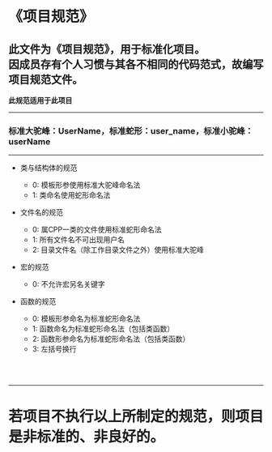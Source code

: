 # 《项目规范》
## 此文件为《项目规范》，用于标准化项目。<br>因成员存有个人习惯与其各不相同的代码范式，故编写项目规范文件。

**此规范适用于此项目**

***

### 标准大驼峰：UserName，标准蛇形：user_name，标准小驼峰：userName

***

- 类与结构体的规范
    - 0: 模板形参使用标准大驼峰命名法
    - 1: 类命名使用蛇形命名法

- 文件名的规范
    - 0: 属CPP一类的文件使用标准蛇形命名法
    - 1: 所有文件名不可出现用户名
    - 2: 目录文件名（除工作目录文件之外）使用标准大驼峰

- 宏的规范
    - 0: 不允许宏另名关键字

- 函数的规范
    - 0: 模板形参命名为标准蛇形命名法
    - 1: 函数命名为标准蛇形命名法（包括类函数）
    - 2: 函数形参命名为标准蛇形命名法（包括类函数）
    - 3: 左括号换行

<br> <br>

***
# 若项目不执行以上所制定的规范，则项目是非标准的、非良好的。